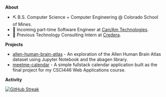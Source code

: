 **About**
- ⛏️ B.S. Computer Science + Computer Engineering @ Colorado School of Mines.
- 🚀 Incoming part-time Software Engineer at [Can/Am Technologies](https://canamtechnologies.com/). 
- 📆 Previous Technology Consulting Intern at [Credera](https://www.credera.com/).

**Projects**
- [allen-human-brain-atlas](https://github.com/umbertogherardi/allen-human-brain-atlas) - An exploration of the Allen Human Brain Atlas dataset using Jupyter Notebook and the abagen library.
- [meetme-calendar](https://github.com/umbertogherardi/meetme-calendar) - A simple fullstack calendar application built as the final project for my CSCI446 Web Applications course.

**Activity**

[![GitHub Streak](https://streak-stats.demolab.com?user=umbertogherardi&theme=graywhite)](https://git.io/streak-stats)
